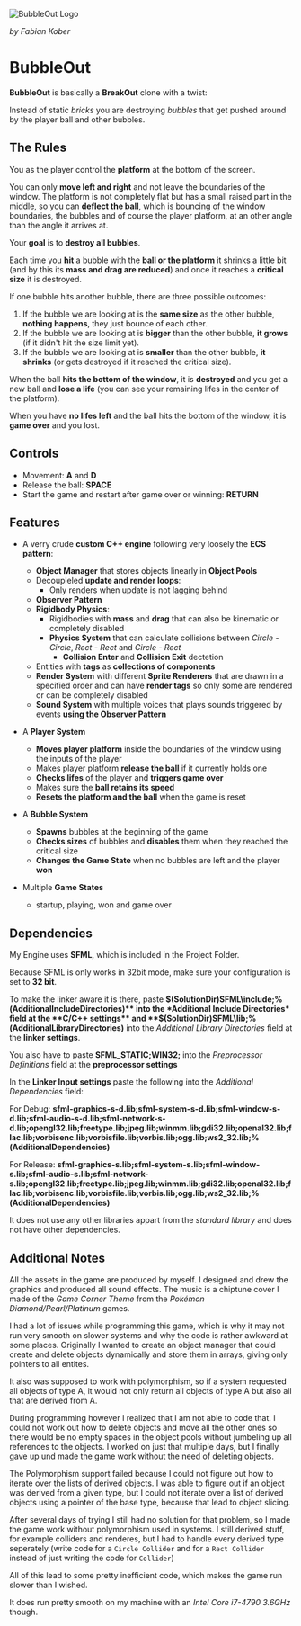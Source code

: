 ![BubbleOut Logo](https://preview.ibb.co/jvBALx/Bubble_Out_Logo.png)

*by Fabian Kober*

# BubbleOut

**BubbleOut** is basically a **BreakOut** clone with a twist: 

Instead of static *bricks* you are destroying *bubbles* that get pushed around by the player ball and other bubbles.



## The Rules
You as the player control the **platform** at the bottom of the screen.

You can only **move left and right** and not leave the boundaries of the window.
The platform is not completely flat but has a small raised part in the middle, so you can **deflect the ball**,
which is bouncing of the window boundaries, the bubbles and of course the player platform, at an other angle than the angle it 
arrives at.

Your **goal** is to **destroy all bubbles**.

Each time you **hit** a bubble with the **ball or the platform** it shrinks a little bit (and by this its **mass and drag are reduced**)
and once it reaches a **critical size** it is destroyed.

If one bubble hits another bubble, there are three possible outcomes:
1. If the bubble we are looking at is the **same size** as the other bubble, **nothing happens**, they just bounce of each other.
2. If the bubble we are looking at is **bigger** than the other bubble, **it grows** (if it didn't hit the size limit yet).
3. If the bubble we are looking at is **smaller** than the other bubble, **it shrinks** (or gets destroyed if it reached the critical 
size).

When the ball **hits the bottom of the window**, it is **destroyed** and you get a new ball and **lose a life**
(you can see your remaining lifes in the center of the platform).

When you have **no lifes left** and the ball hits the bottom of the window, it is **game over** and you lost.



## Controls
* Movement: **A** and **D**
* Release the ball: **SPACE**
* Start the game and restart after game over or winning: **RETURN**



## Features
* A verry crude **custom C++ engine** following very loosely the **ECS pattern**:
  * **Object Manager** that stores objects linearly in **Object Pools** 
  * Decoupleled **update and render loops**:
    * Only renders when update is not lagging behind
  * **Observer Pattern**
  * **Rigidbody Physics**:
    * Rigidbodies with **mass** and **drag** that can also be kinematic or completely disabled
    * **Physics System** that can calculate collisions between *Circle - Circle*, *Rect - Rect* and *Circle - Rect*
      * **Collision Enter** and **Collision Exit** dectetion
  * Entities with **tags** as **collections of components**
  * **Render System** with different **Sprite Renderers** that are drawn in a specified order and can have **render tags** 
  so only some are rendered or can be completely disabled
  * **Sound System** with multiple voices that plays sounds triggered by events **using the Observer Pattern**


* A **Player System**
  * **Moves player platform** inside the boundaries of the window using the inputs of the player
  * Makes player platform **release the ball** if it currently holds one
  * **Checks lifes** of the player and **triggers game over**
  * Makes sure the **ball retains its speed**
  * **Resets the platform and the ball** when the game is reset
* A **Bubble System**
  * **Spawns** bubbles at the beginning of the game
  * **Checks sizes** of bubbles and **disables** them when they reached the critical size
  * **Changes the Game State** when no bubbles are left and the player **won**
* Multiple **Game States**
  * startup, playing, won and game over
  
  
  
  
## Dependencies
My Engine uses **SFML**, which is included in the Project Folder.

Because SFML is only works in 32bit mode, make sure your configuration is set to **32 bit**.

To make the linker aware it is there, paste **$(SolutionDir)SFML\include;%(AdditionalIncludeDirectories)** into the *Additional Include Directories* field at the **C/C++ settings** and **$(SolutionDir)SFML\lib;%(AdditionalLibraryDirectories)** into the *Additional Library Directories* field at the **linker settings**.

You also have to paste **SFML_STATIC;WIN32;** into the *Preprocessor Definitions* field at the **preprocessor settings**

In the **Linker Input settings** paste the following into the *Additional Dependencies* field:

For Debug: **sfml-graphics-s-d.lib;sfml-system-s-d.lib;sfml-window-s-d.lib;sfml-audio-s-d.lib;sfml-network-s-d.lib;opengl32.lib;freetype.lib;jpeg.lib;winmm.lib;gdi32.lib;openal32.lib;flac.lib;vorbisenc.lib;vorbisfile.lib;vorbis.lib;ogg.lib;ws2_32.lib;%(AdditionalDependencies)**

For Release: **sfml-graphics-s.lib;sfml-system-s.lib;sfml-window-s.lib;sfml-audio-s.lib;sfml-network-s.lib;opengl32.lib;freetype.lib;jpeg.lib;winmm.lib;gdi32.lib;openal32.lib;flac.lib;vorbisenc.lib;vorbisfile.lib;vorbis.lib;ogg.lib;ws2_32.lib;%(AdditionalDependencies)**

It does not use any other libraries appart from the *standard library* and does not have other dependencies.




## Additional Notes
All the assets in the game are produced by myself.
I designed and drew the graphics and produced all sound effects.
The music is a chiptune cover I made of the *Game Corner Theme* from the *Pokémon Diamond/Pearl/Platinum* games.

I had a lot of issues while programming this game, which is why it may not run very smooth on slower systems and why the code is rather
awkward at some places.
Originally I wanted to create an object manager that could create and delete objects dynamically and store them in arrays, giving only 
pointers to all entites.

It also was supposed to work with polymorphism, so if a system requested all objects of type A, it would not only return all objects
of type A but also all that are derived from A.

During programming however I realized that I am not able to code that. I could not work out how to delete objects and move all the other
ones so there would be no empty spaces in the object pools without jumbeling up all references to the objects. I worked on just that 
multiple days, but I finally gave up und made the game work without the need of deleting objects.

The Polymorphism support failed because I could not figure out how to iterate over the lists of derived objects. I was able to figure
out if an object was derived from a given type, but I could not iterate over a list of derived objects using a pointer of the base type,
because that lead to object slicing.

After several days of trying I still had no solution for that problem, so I made the game work without polymorphism used in systems.
I still derived stuff, for example colliders and renderes, but I had to handle every derived type seperately (write code for a 
`Circle Collider` and for a `Rect Collider` instead of just writing the code for `Collider`)

All of this lead to some pretty inefficient code, which makes the game run slower than I wished.

It does run pretty smooth on my machine with an *Intel Core i7-4790 3.6GHz* though.
